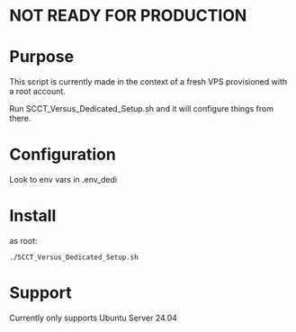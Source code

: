 # NOT READY FOR PRODUCTION

# Purpose

This script is currently made in the context of a fresh VPS provisioned with a root account.

Run SCCT_Versus_Dedicated_Setup.sh and it will configure things from there.

# Configuration

Look to env vars in .env_dedi

# Install

as root:

```./SCCT_Versus_Dedicated_Setup.sh```

# Support

Currently only supports Ubuntu Server 24.04
